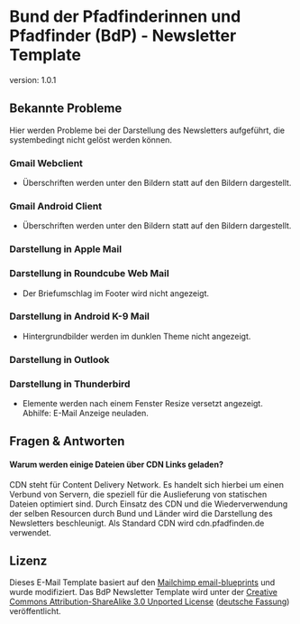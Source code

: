 # Bund der Pfadfinderinnen und Pfadfinder (BdP) - Newsletter Template

version: 1.0.1

## Bekannte Probleme
Hier werden Probleme bei der Darstellung des Newsletters aufgeführt, die systembedingt nicht gelöst werden können.

### Gmail Webclient
* Überschriften werden unter den Bildern statt auf den Bildern dargestellt.

### Gmail Android Client
* Überschriften werden unter den Bildern statt auf den Bildern dargestellt.

### Darstellung in Apple Mail

### Darstellung in Roundcube Web Mail
* Der Briefumschlag im Footer wird nicht angezeigt.

### Darstellung in Android K-9 Mail
* Hintergrundbilder werden im dunklen Theme nicht angezeigt.

### Darstellung in Outlook

### Darstellung in Thunderbird
* Elemente werden nach einem Fenster Resize versetzt angezeigt. Abhilfe: E-Mail Anzeige neuladen.

## Fragen & Antworten
#### Warum werden einige Dateien über CDN Links geladen?
CDN steht für Content Delivery Network. Es handelt sich hierbei um einen Verbund von Servern, die speziell für die Auslieferung von statischen Dateien optimiert sind. Durch Einsatz des CDN und die Wiederverwendung der selben Resourcen durch Bund und Länder wird die Darstellung des Newsletters beschleunigt. Als Standard CDN wird cdn.pfadfinden.de verwendet.

## Lizenz

Dieses E-Mail Template basiert auf den [Mailchimp email-blueprints](https://github.com/mailchimp/email-blueprints) und wurde modifiziert. Das BdP Newsletter Template wird unter der [Creative Commons Attribution-ShareAlike 3.0 Unported License](http://creativecommons.org/licenses/by-sa/3.0/)  ([deutsche Fassung](http://creativecommons.org/licenses/by-sa/3.0/deed.de)) veröffentlicht.


